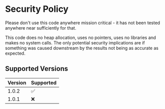 # Security Policy

Please don't use this code anywhere mission critical - it has not been tested anywhere near sufficiently for that.

This code does no heap allocation, uses no pointers, uses no libraries and makes no system calls. The only potential security implications are if something was caused downstream by the results not being as accurate as expected.

## Supported Versions

| Version | Supported          |
| ------- | ------------------ |
| 1.0.2   | :white_check_mark: |
| 1.0.1   | :x:                |
